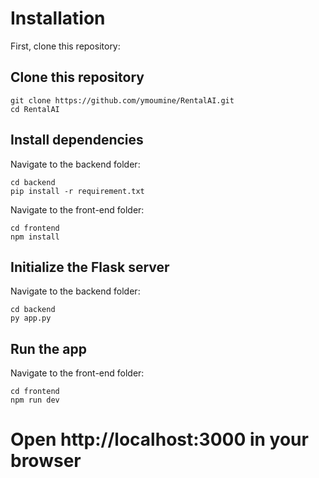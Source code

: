 # Installation

First, clone this repository:

## Clone this repository
    git clone https://github.com/ymoumine/RentalAI.git
    cd RentalAI

## Install dependencies
Navigate to the backend folder:

    cd backend
    pip install -r requirement.txt

Navigate to the front-end folder:

    cd frontend
    npm install

## Initialize the Flask server
Navigate to the backend folder:

    cd backend
    py app.py

## Run the app
Navigate to the front-end folder:

    cd frontend
    npm run dev

# Open http://localhost:3000 in your browser
